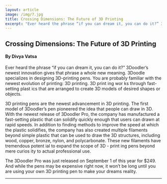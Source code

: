 ```yaml
---
layout: article
image: /img/7.jpg
title: Crossing Dimensions: The Future of 3D Printing
excerpt: "Ever heard the phrase “if you can dream it, you can do it?” 3Doodler’s newest innovation gives that phrase a whole new meaning."
---
```


<h2>Crossing Dimensions: The Future of 3D Printing</h2>
<h4>By Divya Vatsa</h4>

Ever heard the phrase “if you can dream it, you can do it?” 3Doodler’s newest innovation gives that phrase a whole new meaning. 3Doodle specializes in designing 3D-printing pens. You are probably familiar with the newest evolution of printing: 3D printing. 3D print ing wor ks through fast-setting plast ics that are arranged to create 3D models of desired shapes or objects.

3D printing pens are the newest advancement in 3D printing. The first model of 3Doodler’s pen pioneered the idea that people can draw in 3D. With the newest release of 3Doodler Pro, the company has manufactured a fast-setting plastic that can solidify quickly enough that users can drawn at rapid speeds. In addition to finding methods to improve the speed at which the plastic solidifies, the company has also created multiple filaments beyond simple plastic that can be used to draw the 3D structures, including wood, copper, bronze, nylon, and polycarbonate. These new filaments have tremendous potent ial to expand the scope of 3D - print ing pens beyond mere curios ity to actual professional use.

The 3Doodler Pro was just released on September 1 of this year for $249. And while the pens may be expensive right now, it won’t be long until you are using your own 3D printing pen to make your dreams reality.

<hr style="border-color:#7D7D7D;height:0.5px;">

